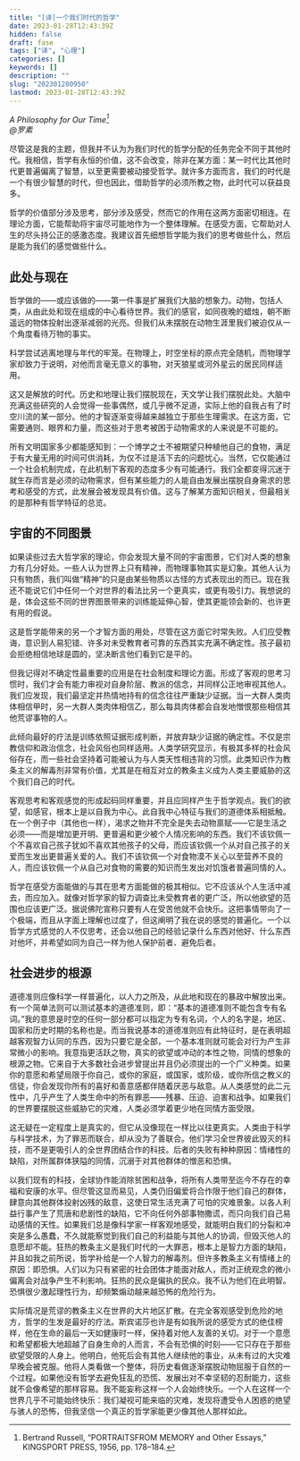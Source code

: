 ```yaml
---
title: "[译]一个我们时代的哲学"
date: 2023-01-28T12:43:39Z
hidden: false
draft: fase
tags: ["译", "心理"]
categories: []
keywords: []
description: ""
slug: "202301280950"
lastmod: 2023-01-28T12:43:39Z
---
```


*A Philosophy for Our Time[^1]<br>
@罗素*

尽管这是我的主题，但我并不认为为我们时代的哲学分配的任务完全不同于其他时代。我相信，哲学有永恒的价值，这不会改变，除非在某方面：某一时代比其他时代更普遍偏离了智慧，以至更需要被动接受哲学。就许多方面而言，我们的时代是一个有很少智慧的时代，但也因此，借助哲学的必须所教之物，此时代可以获益良多。

哲学的价值部分涉及思考，部分涉及感受，然而它的作用在这两方面密切相连。在理论方面，它能帮助将宇宙尽可能地作为一个整体理解。在感受方面，它帮助对人生的尽头持公正的感激态度。我建议首先细想哲学能为我们的思考做些什么，然后是能为我们的感觉做些什么。

## 此处与现在

哲学做的——或应该做的——第一件事是扩展我们大脑的想象力。动物，包括人类，从由此处和现在组成的中心看待世界。我们的感官，如同夜晚的蜡烛，朝不断遥远的物体投射出逐渐减弱的光亮。但我们从未摆脱在动物生涯里我们被迫仅从一个角度看待万物的事实。

科学尝试逃离地理与年代的牢笼。在物理上，时空坐标的原点完全随机，而物理学家却致力于说明，对他而言毫无意义的事物，对天狼星或河外星云的居民同样适用。

这又是解放的时代。历史和地理让我们摆脱现在，天文学让我们摆脱此处。大脑中充满这些研究的人会觉得一些事偶然，或几乎微不足道，实际上他的自我占有了时空川流的某一部分。他的才智逐渐变得越来越独立于那些生理需求。在这方面，它需要通则、眼界和力量，而这些对于思考被困于动物需求的人来说是不可能的。

所有文明国家多少都能感知到：一个博学之士不被期望只种植他自己的食物，满足于有大量无用的时间可供消耗，为仅不过是活下去的问题忧心。当然，它仅能通过一个社会机制完成，在此机制下客观的态度多少有可能通行。我们全都变得沉迷于就生存而言是必须的动物需求，但有某些能力的人能自由发展出摆脱自身需求的思考和感受的方式，此发展会被发现具有价值。这与了解某方面知识相关，但最相关的是那种有哲学特征的总览。

## 宇宙的不同图景

如果读些过去大哲学家的理论，你会发现大量不同的宇宙图景，它们对人类的想象力有几分好处。一些人认为世界上只有精神，而物理事物其实是幻象。其他人认为只有物质，我们叫做“精神”的只是由某些物质以古怪的方式表现出的而已。现在我还不能说它们中任何一个对世界的看法比另一个更真实，或更有吸引力。我想说的是，体会这些不同的世界图景带来的训练能延伸心智，使其更能领会新的、也许更有用的假说。

这是哲学能带来的另一个才智方面的用处，尽管在这方面它时常失败。人们应受教诲，意识到人易犯错、许多对未受教育者可靠的东西其实充满不确定性。孩子最初会拒绝相信地球是圆的，坚决断言他们看到它是平的。

但我记得对不确定性最重要的应用是在社会制度和理论方面。形成了客观的思考习惯时，我们才会有能力审视对自身阶层、教派的信念，并同样公正地审视其他人。我们应发现，我们最坚定并热情地持有的信念往往严重缺少证据。当一大群人类肉体相信甲时，另一大群人类肉体相信乙，那么每具肉体都会自发地憎恨那些相信其他荒谬事物的人。

此倾向最好的疗法是训练依照证据形成判断，并放弃缺少证据的确定性。不仅是宗教信仰和政治信念，社会风俗也同样适用。人类学研究显示，有极其多样的社会风俗存在，而一些社会坚持着可能被认为与人类天性相违背的习惯。此类知识作为教条主义的解毒剂非常有价值，尤其是在相互对立的教条主义成为人类主要威胁的这个我们自己的时代。

客观思考和客观感觉的形成起码同样重要，并且应同样产生于哲学观点。我们的欲望，如感官，根本上是以自我为中心。此自我中心特征与我们的道德体系相抵触。在一个例子中（其他也一样），渴求之物并不完全是失去动物禀赋——它是生活之必须——而是增加更开明、更普遍和更少被个人情况影响的东西。我们不该钦佩一个不喜欢自己孩子犹如不喜欢其他孩子的父母，而应该钦佩一个从对自己孩子的关爱而生发出更普遍关爱的人。我们不该钦佩一个对食物漠不关心以至营养不良的人，而应该钦佩一个从自己对食物的需要的知识而生发出对饥饿者普遍同情的人。

哲学在感受方面能做的与其在思考方面能做的极其相似。它不应该从个人生活中减去，而应加入。就像对哲学家的智力调查比未受教育者的更广泛，所以他欲望的范围也应该更广泛。据说佛陀宣称只要有人在受苦他就不会快乐。这把事情带向了一个极端，而且从字面上理解也过度了，但这阐明了我在说的感觉的普遍化。一个以哲学方式感觉的人不仅思考，还会以他自己的经验记录什么东西对他好、什么东西对他坏，并希望如同为自己一样为他人保护前者、避免后者。

## 社会进步的根源

道德准则应像科学一样普遍化，以人力之所及，从此地和现在的暴政中解放出来。有一个简单法则可以测试基本的道德准则，即：“基本的道德准则不能包含专有名词。”我的意思是时空的任何一部分都可以指定为专有名词，个人的名字是，地区、国家和历史时期的名称也是。而当我说基本的道德准则应有此特征时，是在表明超越客观智力认同的东西，因为只要它是全部，一个基本准则就可能会对行为产生非常微小的影响。我意指更活跃之物，真实的欲望或冲动的本性之物，同情的想象的根源之物。它来自于大多数社会进步曾提出并且仍必须提出的一个广义种类。如果你的意愿和希望局限于你自己，或你的家庭，或国家，或阶级，或你所信之教义的信徒，你会发现你所有的喜好和善意感都伴随着厌恶与敌意。从人类感觉的此二元性中，几乎产生了人类生命中的所有罪恶——残暴、压迫、迫害和战争。如果我们的世界要摆脱这些威胁它的灾难，人类必须学着更少地在同情方面受限。

这无疑在一定程度上是真实的，但它从没像现在一样比以往更真实。人类由于科学与科学技术，为了罪恶而联合，却从没为了善联合。他们学习全世界彼此毁灭的科技，而不是更吸引人的全世界团结合作的科技。后者的失败有种种原因：情绪性的缺陷，对所属群体狭隘的同情，沉溺于对其他群体的憎恶和恐惧。

以我们现有的科技，全球协作能消除贫困和战争，将所有人类带至迄今不存在的幸福和安康的水平。但尽管这显而易见，人类仍旧偏爱将合作限于他们自己的群体，肆意向其他群体投射凶残的敌意，这使日常生活充满了可怕的灾难景象。以各人利益行事产生了荒唐和悲剧性的缺陷，它不向任何外部事物撒谎，而只向我们自己易动感情的天性。如果我们总是像科学家一样客观地感受，就能明白我们的分裂和冲突是多么愚蠢，不久就能察觉到我们自己的利益能与其他人的协调，但毁灭他人的意愿却不能。狂热的教条主义是我们时代的一大罪恶，根本上是智力方面的缺陷，并且如我之前所说，哲学补给是一个人智力的解毒剂。但许多教条主义有情绪上的原因：即恐惧。人们以为只有紧密的社会团体才能面对敌人，而对正统观念的微小偏离会对战争产生不利影响。狂热的民众是偏执的民众。我不认为他们在此明智。恐惧很少激起理性行为，却频繁煽动越来越恐怖的危险行为。

实际情况是荒谬的教条主义在世界的大片地区扩散。在完全客观感受到危险的地方，哲学的生发是最好的疗法。斯宾诺莎也许是有如我所说的感受方式的绝佳榜样，他在生命的最后一天如健康时一样，保持着对他人友善的关切。对于一个意愿和希望都极大地超越了自身生命的人而言，不会有恐惧的时刻——它只存在于那些欲望受限的人身上。他明白，他死后会有其他人继续他的事业，从未有过的大灾难早晚会被克服。他将人类看做一个整体，将历史看做逐渐摆脱动物屈服于自然的一个过程。如果他没有哲学去避免狂乱的恐慌、发展出对不幸坚韧的忍耐能力，这些就不会像希望的那样容易。我不能妄称这样一个人会始终快乐。一个人在这样一个世界几乎不可能始终快乐：我们凝视可能来临的灾难，发现将遭受令人困惑的绝望与骇人的恐怖，但我坚信一个真正的哲学家能更少像其他人那样如此。

[^1]: Bertrand Russell, “PORTRAITSFROM MEMORY and Other Essays,” KINGSPORT PRESS, 1956, pp. 178–184.